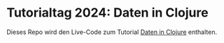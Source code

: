 # Tutorialtag 2024: Daten in Clojure

Dieses Repo wird den Live-Code zum Tutorial
[Daten in Clojure](https://www.active-group.de/tutorialtag/2024/clojure-data/)
enthalten.
